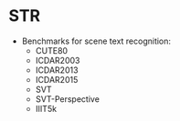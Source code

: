 # STR


- Benchmarks for scene text recognition:
	- CUTE80
	- ICDAR2003
	- ICDAR2013
	- ICDAR2015
	- SVT
	- SVT-Perspective
	- IIIT5k